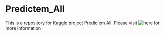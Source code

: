 # Predictem_All
This is a repository for Kaggle project Predic'em All. Please visit ![here]('https://www.kaggle.com/datasets/semioniy/predictemall') for more information
